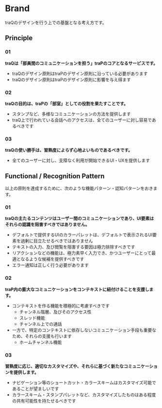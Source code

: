 # Brand
traQのデザインを行う上での基盤となる考え方です。

## Principle
### 01
**traQは「部員間のコミュニケーションを担う」traPのコアとなるサービスです。**
- traQのデザイン原則はtraPのデザイン原則に沿っている必要があります
- traQのデザイン原則はtraPのデザイン原則に影響を与え得ます

### 02
**traQの目的は、traPの「部室」としての役割を果たすことです。**
- スタンプなど、多様なコミュニケーションの方法を提供します
- traQ上で行われている会話へのアクセスは、全てのユーザーに対し容易であるべきです

### 03
**traQの使い勝手は、習熟度によらず心地よいものであるべきです。**
- 全てのユーザーに対し、支障なく利用が開始できるUI・UXを提供します

## Functional / Recognition Pattern
以上の原則を達成するために、次のような機能パターン・認知パターンをおきます。

### 01
**traQの主たるコンテンツはユーザー間のコミュニケーションであり、UI要素はそれらの認識を阻害すべきではありません。**
- デフォルトで提供するUIのカラーパレットは、デフォルトで表示されるUI要素を過剰に目立たせるべきではありません
- テキストの入力、及び閲覧を阻害する要因は極力排除すべきです
- リアクションなどの機能は、極力素早く入力でき、かつユーザーにとって最適となるような候補を提供すべきです
- エラー通知は正しく行う必要があります

### 02
**traP内の膨大なコミュニケーションをコンテキストに紐付けることを支援します。**
- コンテキストを作る機能を積極的に考慮すべきです
    - チャンネル階層、及びそのアクセス性
    - スレッド機能
    - チャンネル上での通話
- 一方で、特定のコンテキストに依存しないコミュニケーション手段も重要なため、それらの支援も行います
    - ホームチャンネル機能

### 03
**習熟度に応じ、適切なカスタマイズや、それらに基づく新たなコミュニケーションを提供します。**
- ナビゲーション等のショートカット・カラースキームはカスタマイズ可能であることが望ましいです
- カラースキーム・スタンプパレットなど、カスタマイズしたものはある程度の共有可能性を持たせるべきです